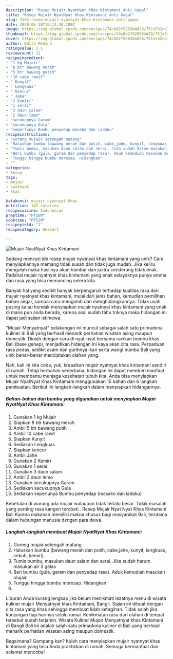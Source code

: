 ```yaml
---
description: "Resep Mujair NyatNyat Khas Kintamani Anti Gagal"
title: "Resep Mujair NyatNyat Khas Kintamani Anti Gagal"
slug: 3162-resep-mujair-nyatnyat-khas-kintamani-anti-gagal
date: 2020-05-10T19:13:30.188Z
image: https://img-global.cpcdn.com/recipes/74c8d2f928384d28/751x532cq70/mujair-nyatnyat-khas-kintamani-foto-resep-utama.jpg
thumbnail: https://img-global.cpcdn.com/recipes/74c8d2f928384d28/751x532cq70/mujair-nyatnyat-khas-kintamani-foto-resep-utama.jpg
cover: https://img-global.cpcdn.com/recipes/74c8d2f928384d28/751x532cq70/mujair-nyatnyat-khas-kintamani-foto-resep-utama.jpg
author: Edith Medina
ratingvalue: 3.5
reviewcount: 12
recipeingredient:
- "1 kg Mujair"
- "8 btr bawang merah"
- "5 btr bawang putih"
- "10 cabe rawit"
- " Kunyit"
- " Lengkuas"
- " kencur"
- " Jahe"
- "2 Kemiri"
- "1 serai"
- "3 daun salam"
- "2 daun lemo"
- "secukupnya Garam"
- "secukupnya Gula"
- "seperlunya Bumbu penyedap masako dan ladaku"
recipeinstructions:
- "Goreng mujair setengah matang"
- "Haluskan bumbu (bawang merah dan putih, cabe,jahe, kunyit, lengkuas, cekuh, kemiri)."
- "Tumis bumbu, masukan daun salam dan serai. Jika sudah harum masukan air 3 gelas"
- "Beri bumbu (gula, garam dan penyedap rasa). Aduk kemudian masukan mujair."
- "Tunggu hingga bumbu meresap. Hidangkan"
- ""
categories:
- Resep
tags:
- mujair
- nyatnyat
- khas

katakunci: mujair nyatnyat khas 
nutrition: 147 calories
recipecuisine: Indonesian
preptime: "PT16M"
cooktime: "PT52M"
recipeyield: "1"
recipecategory: Dessert

---
```



![Mujair NyatNyat Khas Kintamani](https://img-global.cpcdn.com/recipes/74c8d2f928384d28/751x532cq70/mujair-nyatnyat-khas-kintamani-foto-resep-utama.jpg)

Sedang mencari ide resep mujair nyatnyat khas kintamani yang unik? Cara menyiapkannya memang tidak susah dan tidak juga mudah. Jika keliru mengolah maka hasilnya akan hambar dan justru cenderung tidak enak. Padahal mujair nyatnyat khas kintamani yang enak selayaknya punya aroma dan rasa yang bisa memancing selera kita.

Banyak hal yang sedikit banyak berpengaruh terhadap kualitas rasa dari mujair nyatnyat khas kintamani, mulai dari jenis bahan, kemudian pemilihan bahan segar, sampai cara mengolah dan menghidangkannya. Tidak usah pusing kalau hendak menyiapkan mujair nyatnyat khas kintamani yang enak di mana pun anda berada, karena asal sudah tahu triknya maka hidangan ini dapat jadi sajian istimewa.

&#34;Mujair Menyatnyat&#34; belakangan ini muncul sebagai salah satu primadona kuliner di Bali yang berhasil menarik perhatian wisatan asing maupun domestik. Diolah dengan cara di nyat-nyat bersama racikan bumbu khas Bali (base genep), menjadikan hidangan ini kaya akan cita rasa. Perpaduan rasa pedas, sedikit asam dan gurihnya ikan serta wangi bumbu Bali yang unik benar-benar menciptakan olahan yang.


Nah, kali ini kita coba, yuk, kreasikan mujair nyatnyat khas kintamani sendiri di rumah. Tetap berbahan sederhana, hidangan ini dapat memberi manfaat untuk membantu menjaga kesehatan tubuh kita. Anda bisa menyiapkan Mujair NyatNyat Khas Kintamani menggunakan 15 bahan dan 6 langkah pembuatan. Berikut ini langkah-langkah dalam menyiapkan hidangannya.

<!--inarticleads1-->

##### Bahan-bahan dan bumbu yang digunakan untuk menyiapkan Mujair NyatNyat Khas Kintamani:

1. Gunakan 1 kg Mujair
1. Siapkan 8 btr bawang merah
1. Ambil 5 btr bawang putih
1. Ambil 10 cabe rawit
1. Siapkan  Kunyit
1. Sediakan  Lengkuas
1. Siapkan  kencur
1. Ambil  Jahe
1. Gunakan 2 Kemiri
1. Gunakan 1 serai
1. Gunakan 3 daun salam
1. Ambil 2 daun lemo
1. Gunakan secukupnya Garam
1. Sediakan secukupnya Gula
1. Sediakan seperlunya Bumbu penyedap (masako dan ladaku)


Kebetulan di warung ada mujair walaupun tidak terlalu besar. Tidak masalah yang penting rasa kangen terobati.. Resep Mujair Nyat Nyat Khas Kintamani Bali Karena makanan memiliki makna khusus bagi masyarakat Bali, terutama dalam hubungan manusia dengan para dewa. 

<!--inarticleads2-->

##### Langkah-langkah membuat Mujair NyatNyat Khas Kintamani:

1. Goreng mujair setengah matang
1. Haluskan bumbu (bawang merah dan putih, cabe,jahe, kunyit, lengkuas, cekuh, kemiri).
1. Tumis bumbu, masukan daun salam dan serai. Jika sudah harum masukan air 3 gelas
1. Beri bumbu (gula, garam dan penyedap rasa). Aduk kemudian masukan mujair.
1. Tunggu hingga bumbu meresap. Hidangkan
1. 


Liburan Anda kurang lengkap jika belum menikmati lezatnya menu di wisata kuliner mujair Menyatnyat khas Kintamani, Bangli. Sajian ini dibuat dengan cita rasa yang khas sehingga membuat lidah ketagihan. Tidak salah jika kunjungan tiap harinya selalu ramai. Kenikmatan rasa dari olahan di tempat tersebut sudah terjamin. Wisata Kuliner Mujair Menyatnyat khas Kintamani di Bangli Bali ini adalah salah satu primadona kuliner di Bali yang berhasil menarik perhatian wisatan asing maupun domestik. 

Bagaimana? Gampang kan? Itulah cara menyiapkan mujair nyatnyat khas kintamani yang bisa Anda praktikkan di rumah. Semoga bermanfaat dan selamat mencoba!
